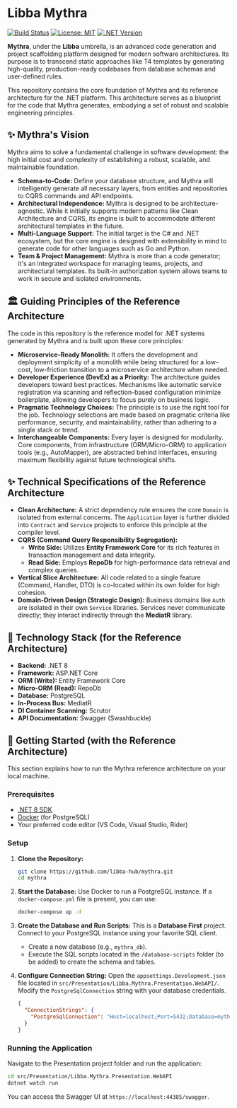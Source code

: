 # Libba Mythra

[![Build Status](https://img.shields.io/badge/build-passing-brightgreen)](https://github.com/libba-hub/mythra/actions)
[![License: MIT](https://img.shields.io/badge/License-MIT-yellow.svg)](https://opensource.org/licenses/MIT)
[![.NET Version](https://img.shields.io/badge/.NET-8.0-blueviolet.svg)](https://dotnet.microsoft.com/)

**Mythra**, under the **Libba** umbrella, is an advanced code generation and project scaffolding platform designed for modern software architectures. Its purpose is to transcend static approaches like T4 templates by generating high-quality, production-ready codebases from database schemas and user-defined rules.

This repository contains the core foundation of Mythra and its reference architecture for the .NET platform. This architecture serves as a blueprint for the code that Mythra generates, embodying a set of robust and scalable engineering principles.

## ✨ Mythra's Vision

Mythra aims to solve a fundamental challenge in software development: the high initial cost and complexity of establishing a robust, scalable, and maintainable foundation.

*   **Schema-to-Code:** Define your database structure, and Mythra will intelligently generate all necessary layers, from entities and repositories to CQRS commands and API endpoints.
*   **Architectural Independence:** Mythra is designed to be architecture-agnostic. While it initially supports modern patterns like Clean Architecture and CQRS, its engine is built to accommodate different architectural templates in the future.
*   **Multi-Language Support:** The initial target is the C# and .NET ecosystem, but the core engine is designed with extensibility in mind to generate code for other languages such as Go and Python.
*   **Team & Project Management:** Mythra is more than a code generator; it's an integrated workspace for managing teams, projects, and architectural templates. Its built-in authorization system allows teams to work in secure and isolated environments.

## 🏛️ Guiding Principles of the Reference Architecture

The code in this repository is the reference model for .NET systems generated by Mythra and is built upon these core principles:

*   **Microservice-Ready Monolith:** It offers the development and deployment simplicity of a monolith while being structured for a low-cost, low-friction transition to a microservice architecture when needed.
*   **Developer Experience (DevEx) as a Priority:** The architecture guides developers toward best practices. Mechanisms like automatic service registration via scanning and reflection-based configuration minimize boilerplate, allowing developers to focus purely on business logic.
*   **Pragmatic Technology Choices:** The principle is to use the right tool for the job. Technology selections are made based on pragmatic criteria like performance, security, and maintainability, rather than adhering to a single stack or trend.
*   **Interchangeable Components:** Every layer is designed for modularity. Core components, from infrastructure (ORM/Micro-ORM) to application tools (e.g., AutoMapper), are abstracted behind interfaces, ensuring maximum flexibility against future technological shifts.

## ✨ Technical Specifications of the Reference Architecture

*   **Clean Architecture:** A strict dependency rule ensures the core `Domain` is isolated from external concerns. The `Application` layer is further divided into `Contract` and `Service` projects to enforce this principle at the compiler level.
*   **CQRS (Command Query Responsibility Segregation):**
    *   **Write Side:** Utilizes **Entity Framework Core** for its rich features in transaction management and data integrity.
    *   **Read Side:** Employs **RepoDb** for high-performance data retrieval and complex queries.
*   **Vertical Slice Architecture:** All code related to a single feature (Command, Handler, DTO) is co-located within its own folder for high cohesion.
*   **Domain-Driven Design (Strategic Design):** Business domains like `Auth` are isolated in their own `Service` libraries. Services never communicate directly; they interact indirectly through the **MediatR** library.

## 🚀 Technology Stack (for the Reference Architecture)

*   **Backend:** .NET 8
*   **Framework:** ASP.NET Core
*   **ORM (Write):** Entity Framework Core
*   **Micro-ORM (Read):** RepoDb
*   **Database:** PostgreSQL
*   **In-Process Bus:** MediatR
*   **DI Container Scanning:** Scrutor
*   **API Documentation:** Swagger (Swashbuckle)

## 🏁 Getting Started (with the Reference Architecture)

This section explains how to run the Mythra reference architecture on your local machine.

### Prerequisites

*   [.NET 8 SDK](https://dotnet.microsoft.com/download/dotnet/8.0)
*   [Docker](https://www.docker.com/products/docker-desktop) (for PostgreSQL)
*   Your preferred code editor (VS Code, Visual Studio, Rider)

### Setup

1.  **Clone the Repository:**
    ```sh
    git clone https://github.com/libba-hub/mythra.git
    cd mythra
    ```

2.  **Start the Database:**
    Use Docker to run a PostgreSQL instance. If a `docker-compose.yml` file is present, you can use:
    ```sh
    docker-compose up -d
    ```

3.  **Create the Database and Run Scripts:**
    This is a **Database First** project. Connect to your PostgreSQL instance using your favorite SQL client.
    *   Create a new database (e.g., `mythra_db`).
    *   Execute the SQL scripts located in the `/database-scripts` folder (to be added) to create the schema and tables.

4.  **Configure Connection String:**
    Open the `appsettings.Development.json` file located in `src/Presentation/Libba.Mythra.Presentation.WebAPI/`. Modify the `PostgreSqlConnection` string with your database credentials.
    ```json
    {
      "ConnectionStrings": {
        "PostgreSqlConnection": "Host=localhost;Port=5432;Database=mythra_db;Username=your_user;Password=your_password"
      }
    }
    ```

### Running the Application

Navigate to the Presentation project folder and run the application:
```sh
cd src/Presentation/Libba.Mythra.Presentation.WebAPI
dotnet watch run
```

You can access the Swagger UI at `https://localhost:44385/swagger`.

